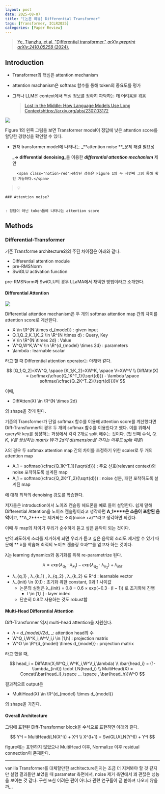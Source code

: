```yaml
---
layout: post
date: 2025-08-07
title: "[논문 리뷰] Differential Transformer"
tags: [Transformer, ICLR2025]
categories: [Paper Review]
---
```


> [Ye, Tianzhu, et al. "Differential transformer." ](https://arxiv.org/abs/2410.05258)[_arXiv preprint arXiv:2410.05258_](https://arxiv.org/abs/2410.05258)[ (2024).](https://arxiv.org/abs/2410.05258)



## Introduction

- Transformer의 핵심은 attention mechanism
- attention machanism은 softmax 함수를 통해 token의 중요도를 평가
- 그러나 LLM은 context에서 핵심 정보를 정확히 파악하는 데 어려움을 겪음

	> [Lost in the Middle: How Language Models Use Long Contextshttps://arxiv.org/abs/2307.03172](https://arxiv.org/abs/2307.03172)


![](https://prod-files-secure.s3.us-west-2.amazonaws.com/542b861c-36a8-4051-84e5-8804b6728dba/9083ea56-691a-4752-ae26-47f403431ac8/image.png?X-Amz-Algorithm=AWS4-HMAC-SHA256&X-Amz-Content-Sha256=UNSIGNED-PAYLOAD&X-Amz-Credential=ASIAZI2LB4665BZFJOCB%2F20250814%2Fus-west-2%2Fs3%2Faws4_request&X-Amz-Date=20250814T034419Z&X-Amz-Expires=3600&X-Amz-Security-Token=IQoJb3JpZ2luX2VjEPP%2F%2F%2F%2F%2F%2F%2F%2F%2F%2FwEaCXVzLXdlc3QtMiJHMEUCICsT0dwV5P6YAPSRWqTSIgcaGip8j0dCTAZPquoG68OeAiEAy6I8CXyRWkQH80ntxWxKAjjgNIdK8rjdn8ULoozsjcQq%2FwMIPBAAGgw2Mzc0MjMxODM4MDUiDIcuCsWe7tOQP7ygjyrcA6nfGyfJxHeF8QBfmv6SFTGsreGZPQRnMNYG%2BnOlwhTLcdPfiYlFp28PINL3GFt1VVWrsEYC9vAIDCIEca%2Fcqo%2BlqYOhcjUkI6d33xWEwTjlKccv3ylZcZfyyUjUb0%2B6IVg2U2LegjgmHfg6Q9NXHYE%2BcM2ZRBjD8Y%2FH1D1xvqaKrLV1ui7%2BJ%2B5NH%2BRjMRTKIneFDdP%2FVH%2B%2B08lX0pwn8uL9q4%2BsHDiwgLORSUC0gfsBdTtB2%2BkGNp%2BG1cSLPfv9ilB2Fb4MS6pURMi0faxAQiACGOGIxUnU5umSyb2VUTGZxC0WjxFK9NiKaAX4cELoO9WvIGl8Pjt6Ff8vKuzx1lkt9bZTmOH4AuEcBc8TTUB4kZ4DKETjwzUnOfx4X1lo0mj%2FVYGUw13NH9QrevgFCxvVnewVgQ1H5v4FGWEWpogWgon%2BWg8%2BrB4jEF1LGPSmaPRQ7zRMyMv40ySZVqou5ujvqv4jfw2q95WJWghEN%2FRdvKia%2BosS9XEZHzTmodT7uaOUyweU6IcRza%2FQppMYcM8DKrtUcj%2BIVf%2FP6h%2BWtXWHcYYqkYy9prmjCZ8MniS0moB%2FP5b4kyovaGwqTBdv3tVdCPCPSzhuo4OGJ5UTVBfWoXV%2BJ6BoH%2B%2BILRl9MMWY9cQGOqUB1Jqcp7NCnQeEb8xNjp%2BzBi9eL4k15Mg%2Bt4gBvOP%2FKxPwUNhLhySKRTzEQ1tW2wDVsI2CVGTB84URx9zpnte7HjIObCt50T70emrRgz2AqDMCzSbz2h8JsKtE200dZTi99tNsfUq3viD2hjg7NCwOf2XeQXC6MViIst3zrgipsPUNHOFmN8Oq5QTwyWyI0RJZW1pP5dGbG1Yvgc95D6l2y3jn0Gdl&X-Amz-Signature=73f24faa5687469fc58718c6b6d757678f69a094f9c5333fd1b9498e0864e792&X-Amz-SignedHeaders=host&x-amz-checksum-mode=ENABLED&x-id=GetObject)


Figure 1의 왼쪽 그림을 보면 Transformer model이 정답에 낮은 attention score를 할당한 경향성을 확인할 수 있다.

- 현재 transformer model에 나타나는 _**attention noise **_문제 해결 필요성

	_**→ differential denoising**_을 이용한 _**differential attention mechanism**_ 제안


		<span class="notion-red">향상된 성능은 Figure 1의 두 세번째 그림 통해 확인 가능하다.</span>


> 💡 


	### Attention noise?


	: 정답이 아닌 token들에 나타나는 attention score



## Methods



### Differential-Transformer


기존 Transforme architecture와의 주된 차이점은 아래와 같다.

- Differential attention module
- pre-RMSNorm
- SwiGLU activation function

pre-RMSNorm과 SwiGLU의 경우 LLaMA에서 채택한 방법이라고 소개한다.



#### Differential Attention


![](https://prod-files-secure.s3.us-west-2.amazonaws.com/542b861c-36a8-4051-84e5-8804b6728dba/116d70b2-1963-4810-9167-f4c7d8a06e8f/image.png?X-Amz-Algorithm=AWS4-HMAC-SHA256&X-Amz-Content-Sha256=UNSIGNED-PAYLOAD&X-Amz-Credential=ASIAZI2LB4665BZFJOCB%2F20250814%2Fus-west-2%2Fs3%2Faws4_request&X-Amz-Date=20250814T034419Z&X-Amz-Expires=3600&X-Amz-Security-Token=IQoJb3JpZ2luX2VjEPP%2F%2F%2F%2F%2F%2F%2F%2F%2F%2FwEaCXVzLXdlc3QtMiJHMEUCICsT0dwV5P6YAPSRWqTSIgcaGip8j0dCTAZPquoG68OeAiEAy6I8CXyRWkQH80ntxWxKAjjgNIdK8rjdn8ULoozsjcQq%2FwMIPBAAGgw2Mzc0MjMxODM4MDUiDIcuCsWe7tOQP7ygjyrcA6nfGyfJxHeF8QBfmv6SFTGsreGZPQRnMNYG%2BnOlwhTLcdPfiYlFp28PINL3GFt1VVWrsEYC9vAIDCIEca%2Fcqo%2BlqYOhcjUkI6d33xWEwTjlKccv3ylZcZfyyUjUb0%2B6IVg2U2LegjgmHfg6Q9NXHYE%2BcM2ZRBjD8Y%2FH1D1xvqaKrLV1ui7%2BJ%2B5NH%2BRjMRTKIneFDdP%2FVH%2B%2B08lX0pwn8uL9q4%2BsHDiwgLORSUC0gfsBdTtB2%2BkGNp%2BG1cSLPfv9ilB2Fb4MS6pURMi0faxAQiACGOGIxUnU5umSyb2VUTGZxC0WjxFK9NiKaAX4cELoO9WvIGl8Pjt6Ff8vKuzx1lkt9bZTmOH4AuEcBc8TTUB4kZ4DKETjwzUnOfx4X1lo0mj%2FVYGUw13NH9QrevgFCxvVnewVgQ1H5v4FGWEWpogWgon%2BWg8%2BrB4jEF1LGPSmaPRQ7zRMyMv40ySZVqou5ujvqv4jfw2q95WJWghEN%2FRdvKia%2BosS9XEZHzTmodT7uaOUyweU6IcRza%2FQppMYcM8DKrtUcj%2BIVf%2FP6h%2BWtXWHcYYqkYy9prmjCZ8MniS0moB%2FP5b4kyovaGwqTBdv3tVdCPCPSzhuo4OGJ5UTVBfWoXV%2BJ6BoH%2B%2BILRl9MMWY9cQGOqUB1Jqcp7NCnQeEb8xNjp%2BzBi9eL4k15Mg%2Bt4gBvOP%2FKxPwUNhLhySKRTzEQ1tW2wDVsI2CVGTB84URx9zpnte7HjIObCt50T70emrRgz2AqDMCzSbz2h8JsKtE200dZTi99tNsfUq3viD2hjg7NCwOf2XeQXC6MViIst3zrgipsPUNHOFmN8Oq5QTwyWyI0RJZW1pP5dGbG1Yvgc95D6l2y3jn0Gdl&X-Amz-Signature=eadfd84148a7b3b77e5c3ea6a390364a197c1e24a53df71b38757482e79d9306&X-Amz-SignedHeaders=host&x-amz-checksum-mode=ENABLED&x-id=GetObject)


Differential attention mechanism은 두 개의 softmax attention map 간의 차이를 attention score로 계산한다.

- X \in \R^{N \times d\_{model}} : given input
- Q\_1,Q\_2,K\_1,K\_2 \in \R^{N \times d} : Query, Key
- V \in \R^{N \times 2d} : Value
- W^Q,W^K,W^V \in \R^{d\_{model} \times 2d} : parameters
- \lambda : learnable scalar

라고 할 때 Differential attention operator는 아래와 같다.


$$
[Q_1;Q_2]=XW^Q, \space [K_1;K_2]=XW^K, \space V=XW^V \\
DiffAttn(X) = (softmax(\cfrac{Q_1K^T_1}{\sqrt{d}}) - \lambda \space softmax(\cfrac{Q_2K^T_2}{\sqrt{d}}))V
$$


이때,

- DiffAtten(X) \in \R^{N \times 2d}

의 shape을 갖게 된다.


기존의 Transformer가 단일 softmax 함수를 이용해 attention score를 계산했다면 Diff-Transformer의 경우 두 개의 softmax 함수를 이용한다고 했다. 이를 위해서 query와 key를 생성하는 과정에서 각각 2개로 split 해주는 것이다. <span class="notion-red">(첫 번째 수식, </span><span class="notion-red">_Q, K, V를 생성하는 matrix W가 2d의 dismension을 가지는 이유도 split 때문_</span><span class="notion-red">)</span>


 λ의 경우 두 softmax attention map 간의 차이를 조정하기 위한 scaler로 두 개의 attention map

- A\_1 = softmax(\cfrac{Q\_1K^T\_1}{\sqrt{d}}) : 주요 신호(relevant context)와 noise 포착하도록 설계된 map
- A\_1 = softmax(\cfrac{Q\_2K^T\_2}{\sqrt{d}}) : noise 성분, 패턴 포착하도록 설계된 map 

에 대해 최적의 denoising 강도를 학습한다.


저자들은 introduction에서 노이즈 캔슬링 헤드폰을 예로 들어 설명한다. 쉽게 말해 Differential Attention을 노이즈 캔슬링이라고 생각하면 **A\_1****은 소음이 포함된 음악**이고, **A\_2****는 제거되는 소리(noise +a)**라고 생각하면 되겠다. 


이때 두 map의 차이가 우리가 순수하게 듣고 싶은 음악이 되는 것이다. 


만약 과도하게 소리를 제거하게 되면 우리가 듣고 싶은 음악의 소리도 제거할 수 있기 때문에 ** λ를 학습해 최적의 노이즈 캔슬링 효과**를 얻고자 하는 것이다.


λ는 learning dynamics와 동기화를 위해 re-parametrize 된다.


$$
\lambda = exp(\lambda_{q_1} \cdot \lambda_{k_1}) - exp(\lambda_{q_2} \cdot \lambda_{k_2}) + \lambda_{init}
$$

- λ\_{q\_1} , λ\_{k\_1} , λ\_{q\_2} , λ\_{k\_2} ∈ R^d : learnable vector
- λ\_{init} \in (0,1) : 초기화 위한 constant, 0과 1 사이값
	- 논문의 실험은 λ\_{init} = 0.8 − 0.6 × exp(−0.3 · (l − 1)) 로 초기화해 진행
		- l \in [1,L] : layer index
	- 단순히 0.8로 사용하는 것도 robust함


#### **Multi-Head Differential Attention**


Diff-Transformer 역시 multi-head attention을 지원한다.

- _h = d\_{model}/2d__ _: attention head의 수
- W^Q\_i,W^K\_i,W^V\_i,i \in [1,h] : projection matrix
- W^O \in \R^{d\_{model} \times d\_{model}} : projection matrix

라고 했을 때,


$$
head_i = DiffAttn(X;W^Q_i,W^K_i,W^V_i,\lambda) \\
\bar{head_i} = (1-\lambda_{init}) \cdot LN(head_i) \\
MultiHead(X) = Concat(\bar{head_i},\space ... \space , \bar{head_h})W^O
$$


결과적으로 output은

- MultiHead(X) \in \R^{d\_{model} \times d\_{model}}

의 shape을 가진다.



#### Overall Architecture


그림에 표현된 Diff-Transformer block을 수식으로 표현하면 아래와 같다.


$$
Y^l = MultiHead(LN(X^l)) + X^l \\
X^{l+1} = SwiGLU(LN(Y^l)) + Y^l
$$


figure에는 표현하지 않았으나 MultiHead 이후, Normalize 이후 residual connection이 존재한다.


---


vanilla Transformer를 대체할만한 architecture인지는 조금 더 지켜봐야 할 것 같지만 실험 결과들만 보았을 때 parameter 측면에서, noise 제거 측면에서 꽤 괜찮은 성능을 보이는 것 같다. 구현 또한 어려운 편이 아니라 관련 연구들이 곧 쏟아져 나오지 않을까,,,

